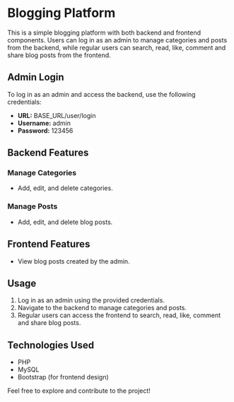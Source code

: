 # Blogging Platform

This is a simple blogging platform with both backend and frontend components. Users can log in as an admin to manage categories and posts from the backend, while regular users can search, read, like, comment and share blog posts from the frontend.

## Admin Login

To log in as an admin and access the backend, use the following credentials:

- **URL:** BASE_URL/user/login
- **Username:** admin
- **Password:** 123456

## Backend Features

### Manage Categories

- Add, edit, and delete categories.

### Manage Posts

- Add, edit, and delete blog posts.

## Frontend Features

- View blog posts created by the admin.

## Usage

1. Log in as an admin using the provided credentials.
2. Navigate to the backend to manage categories and posts.
3. Regular users can access the frontend to search, read, like, comment and share blog posts.

## Technologies Used

- PHP
- MySQL
- Bootstrap (for frontend design)

Feel free to explore and contribute to the project!

